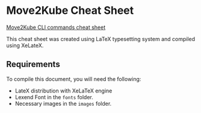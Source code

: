 # Move2Kube Cheat Sheet

[Move2Kube CLI commands cheat sheet](/docs/commands/move2kube-cheatsheet/move2kube-cheat-sheet.pdf)

This cheat sheet was created using LaTeX typesetting system and compiled using XeLateX.

## Requirements
To compile this document, you will need the following:
- LateX distribution with XeLaTeX engine
- Lexend Font in the `fonts` folder.
- Necessary images in the `images` folder.
